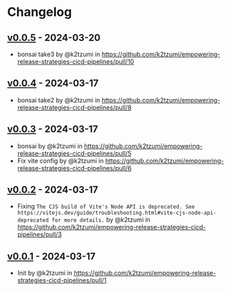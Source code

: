 # Changelog

## [v0.0.5](https://github.com/k2tzumi/empowering-release-strategies-cicd-pipelines/compare/v0.0.4...v0.0.5) - 2024-03-20
- bonsai take3 by @k2tzumi in https://github.com/k2tzumi/empowering-release-strategies-cicd-pipelines/pull/10

## [v0.0.4](https://github.com/k2tzumi/empowering-release-strategies-cicd-pipelines/compare/v0.0.3...v0.0.4) - 2024-03-17
- bonsai take2 by @k2tzumi in https://github.com/k2tzumi/empowering-release-strategies-cicd-pipelines/pull/8

## [v0.0.3](https://github.com/k2tzumi/empowering-release-strategies-cicd-pipelines/compare/v0.0.2...v0.0.3) - 2024-03-17
- bonsai by @k2tzumi in https://github.com/k2tzumi/empowering-release-strategies-cicd-pipelines/pull/5
- Fix vite config by @k2tzumi in https://github.com/k2tzumi/empowering-release-strategies-cicd-pipelines/pull/6

## [v0.0.2](https://github.com/k2tzumi/empowering-release-strategies-cicd-pipelines/compare/v0.0.1...v0.0.2) - 2024-03-17
- Fixing `The CJS build of Vite's Node API is deprecated. See https://vitejs.dev/guide/troubleshooting.html#vite-cjs-node-api-deprecated for more details.` by @k2tzumi in https://github.com/k2tzumi/empowering-release-strategies-cicd-pipelines/pull/3

## [v0.0.1](https://github.com/k2tzumi/empowering-release-strategies-cicd-pipelines/commits/v0.0.1) - 2024-03-17
- Init by @k2tzumi in https://github.com/k2tzumi/empowering-release-strategies-cicd-pipelines/pull/1
